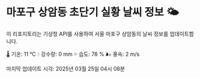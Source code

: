 
# 마포구 상암동 초단기 실황 날씨 정보 🌤️

이 리포지토리는 기상청 API를 사용하여 서울 마포구 상암동의 날씨 정보를 업데이트합니다. 

🌡️ 기온: 11 ℃
💧 강수량: 0 mm
💦 습도: 78 %
🌬️ 풍속: 2 m/s

마지막 업데이트 시각: 2025년 03월 25일 04시 08분    
